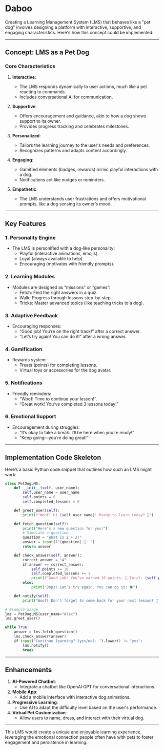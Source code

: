 # Daboo
Creating a Learning Management System (LMS) that behaves like a "pet dog" involves designing a platform with interactive, supportive, and engaging characteristics. Here's how this concept could be implemented:

---

## **Concept: LMS as a Pet Dog**

### **Core Characteristics**
1. **Interactive**:
   - The LMS responds dynamically to user actions, much like a pet reacting to commands.
   - Includes conversational AI for communication.

2. **Supportive**:
   - Offers encouragement and guidance, akin to how a dog shows support to its owner.
   - Provides progress tracking and celebrates milestones.

3. **Personalized**:
   - Tailors the learning journey to the user's needs and preferences.
   - Recognizes patterns and adapts content accordingly.

4. **Engaging**:
   - Gamified elements (badges, rewards) mimic playful interactions with a dog.
   - Notifications act like nudges or reminders.

5. **Empathetic**:
   - The LMS understands user frustrations and offers motivational prompts, like a dog sensing its owner’s mood.

---

## **Key Features**

### **1. Personality Engine**
- The LMS is personified with a dog-like personality:
  - Playful (interactive animations, emojis).
  - Loyal (always available to help).
  - Encouraging (motivates with friendly prompts).

### **2. Learning Modules**
- Modules are designed as “missions” or “games”:
  - Fetch: Find the right answers in a quiz.
  - Walk: Progress through lessons step-by-step.
  - Tricks: Master advanced topics (like teaching tricks to a dog).

### **3. Adaptive Feedback**
- Encouraging responses:
  - “Good job! You’re on the right track!” after a correct answer.
  - “Let’s try again! You can do it!” after a wrong answer.

### **4. Gamification**
- Rewards system:
  - Treats (points) for completing lessons.
  - Virtual toys or accessories for the dog avatar.

### **5. Notifications**
- Friendly reminders:
  - “Woof! Time to continue your lesson!”.
  - “Great work! You’ve completed 3 lessons today!”

### **6. Emotional Support**
- Encouragement during struggles:
  - “It’s okay to take a break. I’ll be here when you’re ready!”
  - “Keep going—you’re doing great!”

---

## **Implementation Code Skeleton**

Here’s a basic Python code snippet that outlines how such an LMS might work:

```python
class PetDogLMS:
    def __init__(self, user_name):
        self.user_name = user_name
        self.points = 0
        self.completed_lessons = 0

    def greet_user(self):
        print(f"Woof! Hi {self.user_name}! Ready to learn today? 🐾")

    def fetch_question(self):
        print("Here’s a new question for you!")
        # Simulate a question
        question = "What is 2 + 2?"
        answer = input(f"{question} 🐶: ")
        return answer

    def check_answer(self, answer):
        correct_answer = "4"
        if answer == correct_answer:
            self.points += 10
            self.completed_lessons += 1
            print(f"Good job! You’ve earned 10 points. 🦴 Total: {self.points}")
        else:
            print("Oops! Let’s try again. You can do it! 🐕")

    def notify(self):
        print("Woof! Don't forget to come back for your next lesson! 🐾")

# Example usage
lms = PetDogLMS(user_name="Alex")
lms.greet_user()

while True:
    answer = lms.fetch_question()
    lms.check_answer(answer)
    if input("Continue learning? (yes/no): ").lower() != "yes":
        lms.notify()
        break
```

---

## **Enhancements**
1. **AI-Powered Chatbot**:
   - Integrate a chatbot like OpenAI GPT for conversational interactions.
2. **Mobile App**:
   - Add a mobile interface with interactive dog animations.
3. **Progressive Learning**:
   - Use AI to adapt the difficulty level based on the user's performance.
4. **Virtual Pet Customization**:
   - Allow users to name, dress, and interact with their virtual dog.

---

This LMS would create a unique and enjoyable learning experience, leveraging the emotional connection people often have with pets to foster engagement and persistence in learning. 
